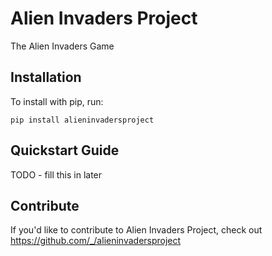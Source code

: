 Alien Invaders Project
======

The Alien Invaders Game

Installation
------------

To install with pip, run:

    pip install alieninvadersproject

Quickstart Guide
----------------

TODO - fill this in later

Contribute
----------

If you'd like to contribute to Alien Invaders Project, check out https://github.com/_/alieninvadersproject
